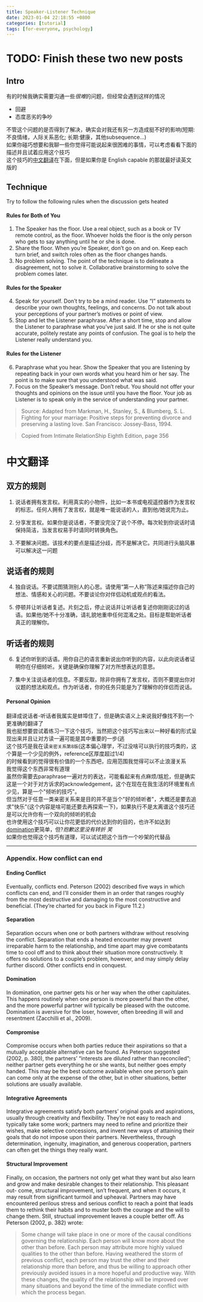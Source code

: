 ```yaml
---
title: Speaker-Listener Technique
date: 2023-01-04 22:18:55 +0800
categories: [tutorial]
tags: [for-everyone, psychology]
---
```

# TODO: Finish these two new posts

## Intro
有的时候我确实需要沟通一些*很难*的问题，但经常会遇到这样的情况
- 回避  
- 态度恶劣的争吵  
  
不管这个问题的是否得到了解决，确实会对我还有另一方造成挺不好的影响(短期:不良情绪，人际关系恶化; 长期:健康，其他subsequence...)  
如果你碰巧想要和我聊一些你觉得可能说起来很困难的事情，可以考虑看看下面的描述并且试着应用这个技巧  
这个技巧的[中文翻译](#中文翻译)在下面，但是如果你是 English capable 的那就最好读英文版的  
## Technique
Try to follow the following rules when the discussion gets heated
#### Rules for Both of You
1. The Speaker has the floor. Use a real object, such as a book or TV remote control, 
as the floor. Whoever holds the floor is the only person who gets to say anything 
until he or she is done.
2. Share the floor. When you’re Speaker, don’t go on and on. 
Keep each turn brief, and switch roles often as the floor changes hands.
3. No problem solving. The point of the technique is to delineate a disagreement, not
to solve it. Collaborative brainstorming to solve the problem comes later.
#### Rules for the Speaker
4. Speak for yourself. Don’t try to be a mind reader. Use “I” statements to describe
your own thoughts, feelings, and concerns. Do not talk about your perceptions of
your partner’s motives or point of view.
5. Stop and let the Listener paraphrase. After a short time, stop and allow the Listener
to paraphrase what you’ve just said. If he or she is not quite accurate, politely
restate any points of confusion. The goal is to help the Listener really understand
you.
#### Rules for the Listener
6. Paraphrase what you hear. Show the Speaker that you are listening by repeating
back in your own words what you heard him or her say. The point is to make
sure that you understood what was said.
7. Focus on the Speaker’s message. Don’t rebut. You should not offer your thoughts
and opinions on the issue until you have the floor. Your job as Listener is to
speak only in the service of understanding your partner.  

> Source: Adapted from Markman, H., Stanley, S., & Blumberg, S. L. Fighting for your marriage: Positive steps for preventing divorce and preserving a lasting love. San Francisco: Jossey-Bass, 1994.  

> Copied from Intimate RelationShip Eighth Edition, page 356
# 中文翻译
## 双方的规则
1. 说话者拥有发言权。利用真实的小物件，比如一本书或电视遥控器作为发言权的标志。任何人拥有了发言权，就是唯一能说话的人，直到他/她说完为止。

2. 分享发言权。如果你是说话者，不要没完没了说个不停。每次轮到你说话时请保持简洁，当发言权易手时请同时转换角色。

3. 不要解决问题。该技术的要点是描述分歧，而不是解决它。共同进行头脑风暴可以解决这一问题

## 说话者的规则

4. 独自说话。不要试图猜测别人的心思。请使用“第一人称”陈述来描述你自己的想法、情感和关心的问题。不要谈论你对伴侣动机或观点的看法。

5. 停顿并让听话者复述。片刻之后，停止说话并让听话者复述你刚刚说过的话语。如果他/她不十分准确，请礼貌地重申任何混淆之处。目标是帮助听话者真正的理解你。

## 听话者的规则

6. 复述你听到的话语。用你自己的语言重新说出你听到的内容，以此向说话者证明你在仔细倾听。关键是确保你理解了对方所想表达的意思。

7. 集中关注说话者的信息。不要反取，除非你拥有了发言权，否则不要提出你对议题的想法和观点。作为听话者，你的任务只能是为了理解你的伴侣而说话。
#### Personal Opinion  
翻译成说话者-听话者我属实是蚌埠住了，但是确实语义上来说我好像找不到一个更准确的翻译了  
我也挺想要尝试着练习一下这个技巧，当然把这个技巧写出来以一种好看的形式呈现出来并且让对方读一遍可能是其中重要的一步(逃  
这个技巧是我在读`亲密关系第8版`(这本偏心理学，不过没啥可以执行的技巧类的，这个算是一个少见的例外，reference区厚度超过1/4)  
的时候看到的觉得很有价值的一个东西吧，应用范围我觉得可以不止浪漫关系  
我觉得这个东西非常有道理  
虽然你需要去paraphrase一遍对方的表达，可能看起来有点麻烦/尴尬，但是确实这是一个对于对方诉求的acknowledgement，这个在现在在我生活的环境里有点少见，算是一个"倾听的技巧"。  
但当然对于任意一类亲密关系来是目的并不是当个"好的倾听者"，大概还是要去追求"快乐"(这个内容是啥可能还要去再探索一下)，如果执行不是太离谱这个技巧还是可以允许你有一个双向的倾听的机会  
也许使用这个技巧可以让你花更低的代价达到你的目的，也许不如达到[domination](#)更简单，但?*抱歉这里没有转折 笑*  
如果你也觉得这个技巧有道理，可以试试把这个当作一个吵架的代替品  

***
### Appendix. How conflict can end

#### Ending Conflict
Eventually, conflicts end. Peterson (2002) described five ways in which conflicts
can end, and I’ll consider them in an order that ranges roughly from the most
destructive and damaging to the most constructive and beneficial. (They’re charted
for you back in Figure 11.2.)

#### Separation 
Separation occurs when one or both partners withdraw without resolving
the conflict. Separation that ends a heated encounter may prevent irreparable
harm to the relationship, and time apart may give combatants time to cool off and
to think about their situation more constructively. It offers no solutions to a
­couple’s problem, however, and may simply delay further discord.
Other conflicts end in conquest. 
#### Domination
In domination, one partner gets his or her
way when the other capitulates. This happens routinely when one person is more
powerful than the other, and the more powerful partner will typically be pleased
with the outcome. Domination is aversive for the loser, however, often breeding
ill will and resentment (Zacchilli et al., 2009).
#### Compromise 
Compromise occurs when both parties reduce their aspirations so that a
mutually acceptable alternative can be found. As Peterson suggested (2002, p. 380),
the partners’ “interests are diluted rather than reconciled”; neither partner gets
everything he or she wants, but neither goes empty handed. This may be the best
outcome available when one person’s gain can come only at the expense of the
other, but in other situations, better solutions are usually available.
#### Integrative Agreements
Integrative agreements satisfy both partners’ original goals and aspirations,
usually through creativity and flexibility. They’re not easy to reach and typically
take some work; partners may need to refine and prioritize their wishes, make
selective concessions, and invent new ways of attaining their goals that do not
impose upon their partners. Nevertheless, through determination, ingenuity,
imagination, and generous cooperation, partners can often get the things they
really want.
#### Structural Improvement
Finally, on occasion, the partners not only get what they want but also learn
and grow and make desirable changes to their relationship. This pleasant out-
come, structural improvement, isn’t frequent, and when it occurs, it may result
from significant turmoil and upheaval. Partners may have encountered perilous
stress and serious conflict to reach a point that leads them to rethink their habits
and to muster both the courage and the will to change them. Still, structual
improvement leaves a couple better off. As Peterson (2002, p. 382) wrote:
> Some change will take place in one or more of the causal conditions governing 
the relationship. Each person will know more about the other
than before. Each person may attribute more highly valued qualities to
the other than before. Having weathered the storm of previous conflict,
each person may trust the other and their relationship more than before,
and thus be willing to approach other previously avoided issues in a more
hopeful and productive way. With these changes, the quality of the
­relationship will be improved over many situations and beyond the
time of the immediate conflict with which the process began.